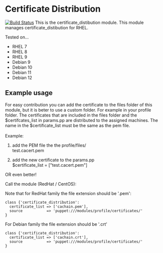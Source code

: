 # Certificate Distribution 
[![Build Status](https://travis-ci.org/sjors101/Puppet_CertificateDistribution.svg?branch=master)](https://travis-ci.org/sjors101/Puppet_CertificateDistribution)
This is the certificate_distibution module. This module manages certificate_distibution for RHEL.

Tested on...

 * RHEL 7
 * RHEL 8
 * RHEL 9
 * Debian 9
 * Debian 10
 * Debian 11
 * Debian 12

## Example usage

For easy contribution you can add the certificate to the files folder of this module, but it is beter to use a custom folder. For example in your profile folder.
The certificates that are included in the files folder and the $certifcates_list in params.pp are distributed to the assigned machines.
The name in the $certificate_list must be the same as the pem file.<br><br>
Example:

1. add the PEM file the the profile/files/<br>
test.cacert.pem

2. add the new certificate to the params.pp<br>
$certificate_list = ["test.cacert.pem"] 

OR even better!

Call the module (RedHat / CentOS):

Note that for RedHat family the file extension should be '.pem':

```
class {'certificate_distribution':
  certificate_list => ['cachain.pem'],
  source           => 'puppet:///modules/profile/certificates/'
}
```

For Debian family the file extension should be '.crt'

```
class {'certificate_distribution':
  certificate_list => ['cachain.crt'],
  source           => 'puppet:///modules/profile/certificates/'
}
```
